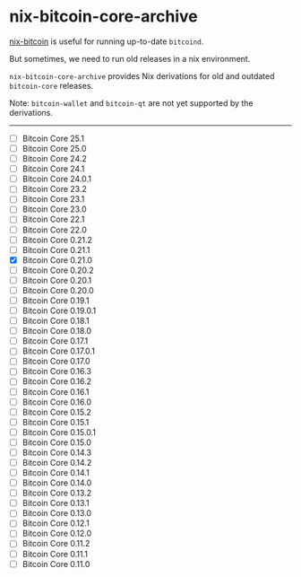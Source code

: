 # nix-bitcoin-core-archive 

[nix-bitcoin](https://github.com/fort-nix/nix-bitcoin) is useful for running up-to-date `bitcoind`.

But sometimes, we need to run old releases in a nix environment.

`nix-bitcoin-core-archive` provides Nix derivations for old and outdated `bitcoin-core` releases.

Note: `bitcoin-wallet` and `bitcoin-qt` are not yet supported by the derivations.

---

 - [ ] Bitcoin Core 25.1
 - [ ] Bitcoin Core 25.0
 - [ ] Bitcoin Core 24.2
 - [ ] Bitcoin Core 24.1
 - [ ] Bitcoin Core 24.0.1
 - [ ] Bitcoin Core 23.2
 - [ ] Bitcoin Core 23.1
 - [ ] Bitcoin Core 23.0
 - [ ] Bitcoin Core 22.1
 - [ ] Bitcoin Core 22.0
 - [ ] Bitcoin Core 0.21.2
 - [ ] Bitcoin Core 0.21.1
 - [x] Bitcoin Core 0.21.0
 - [ ] Bitcoin Core 0.20.2
 - [ ] Bitcoin Core 0.20.1
 - [ ] Bitcoin Core 0.20.0
 - [ ] Bitcoin Core 0.19.1
 - [ ] Bitcoin Core 0.19.0.1
 - [ ] Bitcoin Core 0.18.1
 - [ ] Bitcoin Core 0.18.0
 - [ ] Bitcoin Core 0.17.1
 - [ ] Bitcoin Core 0.17.0.1
 - [ ] Bitcoin Core 0.17.0
 - [ ] Bitcoin Core 0.16.3
 - [ ] Bitcoin Core 0.16.2
 - [ ] Bitcoin Core 0.16.1
 - [ ] Bitcoin Core 0.16.0
 - [ ] Bitcoin Core 0.15.2
 - [ ] Bitcoin Core 0.15.1
 - [ ] Bitcoin Core 0.15.0.1
 - [ ] Bitcoin Core 0.15.0
 - [ ] Bitcoin Core 0.14.3
 - [ ] Bitcoin Core 0.14.2
 - [ ] Bitcoin Core 0.14.1
 - [ ] Bitcoin Core 0.14.0
 - [ ] Bitcoin Core 0.13.2
 - [ ] Bitcoin Core 0.13.1
 - [ ] Bitcoin Core 0.13.0
 - [ ] Bitcoin Core 0.12.1
 - [ ] Bitcoin Core 0.12.0
 - [ ] Bitcoin Core 0.11.2
 - [ ] Bitcoin Core 0.11.1
 - [ ] Bitcoin Core 0.11.0
